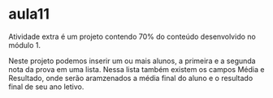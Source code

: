 # aula11

Atividade extra é um projeto contendo 70% do conteúdo desenvolvido no módulo 1. 

Neste projeto podemos inserir um ou mais alunos, a primeira e a segunda nota da prova em uma lista.
Nessa lista também existem os campos Média e Resultado, onde serão aramzenados a média final do aluno e o resultado final de seu ano letivo. 
